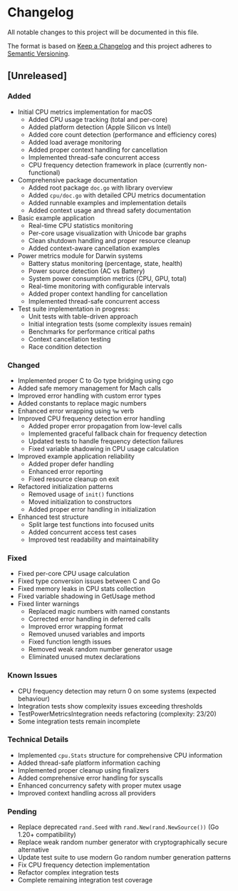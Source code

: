# Changelog

All notable changes to this project will be documented in this file.

The format is based on [Keep a Changelog](https://keepachangelog.com/en/1.1.0/)
and this project adheres to [Semantic Versioning](https://semver.org/spec/v2.0.0.html).

## [Unreleased]

### Added

- Initial CPU metrics implementation for macOS
  - Added CPU usage tracking (total and per-core)
  - Added platform detection (Apple Silicon vs Intel)
  - Added core count detection (performance and efficiency cores)
  - Added load average monitoring
  - Added proper context handling for cancellation
  - Implemented thread-safe concurrent access
  - CPU frequency detection framework in place (currently non-functional)
- Comprehensive package documentation
  - Added root package `doc.go` with library overview
  - Added `cpu/doc.go` with detailed CPU metrics documentation
  - Added runnable examples and implementation details
  - Added context usage and thread safety documentation
- Basic example application
  - Real-time CPU statistics monitoring
  - Per-core usage visualization with Unicode bar graphs
  - Clean shutdown handling and proper resource cleanup
  - Added context-aware cancellation examples
- Power metrics module for Darwin systems
  - Battery status monitoring (percentage, state, health)
  - Power source detection (AC vs Battery)
  - System power consumption metrics (CPU, GPU, total)
  - Real-time monitoring with configurable intervals
  - Added proper context handling for cancellation
  - Implemented thread-safe concurrent access
- Test suite implementation in progress:
  - Unit tests with table-driven approach
  - Initial integration tests (some complexity issues remain)
  - Benchmarks for performance critical paths
  - Context cancellation testing
  - Race condition detection

### Changed

- Implemented proper C to Go type bridging using cgo
- Added safe memory management for Mach calls
- Improved error handling with custom error types
- Added constants to replace magic numbers
- Enhanced error wrapping using `%w` verb
- Improved CPU frequency detection error handling
  - Added proper error propagation from low-level calls
  - Implemented graceful fallback chain for frequency detection
  - Updated tests to handle frequency detection failures
  - Fixed variable shadowing in CPU usage calculation
- Improved example application reliability
  - Added proper defer handling
  - Enhanced error reporting
  - Fixed resource cleanup on exit
- Refactored initialization patterns
  - Removed usage of `init()` functions
  - Moved initialization to constructors
  - Added proper error handling in initialization
- Enhanced test structure
  - Split large test functions into focused units
  - Added concurrent access test cases
  - Improved test readability and maintainability

### Fixed

- Fixed per-core CPU usage calculation
- Fixed type conversion issues between C and Go
- Fixed memory leaks in CPU stats collection
- Fixed variable shadowing in GetUsage method
- Fixed linter warnings
  - Replaced magic numbers with named constants
  - Corrected error handling in deferred calls
  - Improved error wrapping format
  - Removed unused variables and imports
  - Fixed function length issues
  - Removed weak random number generator usage
  - Eliminated unused mutex declarations

### Known Issues

- CPU frequency detection may return 0 on some systems (expected behaviour)
- Integration tests show complexity issues exceeding thresholds
- TestPowerMetricsIntegration needs refactoring (complexity: 23/20)
- Some integration tests remain incomplete

### Technical Details

- Implemented `cpu.Stats` structure for comprehensive CPU information
- Added thread-safe platform information caching
- Implemented proper cleanup using finalizers
- Added comprehensive error handling for syscalls
- Enhanced concurrency safety with proper mutex usage
- Improved context handling across all providers

### Pending

- Replace deprecated `rand.Seed` with `rand.New(rand.NewSource())` (Go 1.20+ compatibility)
- Replace weak random number generator with cryptographically secure alternative
- Update test suite to use modern Go random number generation patterns
- Fix CPU frequency detection implementation
- Refactor complex integration tests
- Complete remaining integration test coverage

<!-- markdownlint-configure-file
MD024:
  # Only check sibling headings
  siblings_only: true
-->
